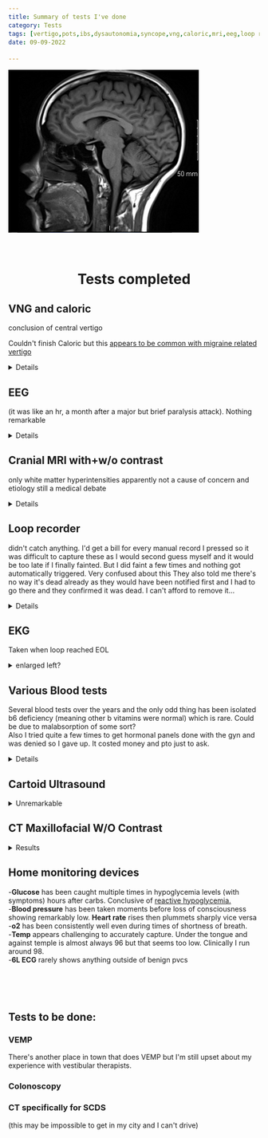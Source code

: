 ```yaml
---
title: Summary of tests I've done
category: Tests
tags: [vertigo,pots,ibs,dysautonomia,syncope,vng,caloric,mri,eeg,loop recorder,blood tests,home devices,vemp, colonoscopy,sodium, potassium, chloride, co2, glucose, bun, creatinine, calcium, total protein, albumin, bilirubin total, alkaline phosphatase, ast, alt, anion gap, bun/creatinine ratio, osmolality calculated, globulin, a/g ratio, creatinine based egfr, wbc, rbc, hgb, hct, mcv, mch, mchc, platelets, rdw-cv, nrbc absolute, mpv, differential type, neutrophil, lymphocytes, monocyte, eosinophils relative, basophils, immature granulocytes, neutrophils absolute, lymphocytes absolute, monos absolute, eosinophils absolute count, basophils absolute, immature granulocytes absolute, crp, sedimentation rate, tsh, lyme elisa, lyme western, b6, zinc, b1, folic acid, b12, d25 hydroxy, copper, vitamin e, glu, bun, creat, bun/cr, egfr, aagfr, na, cl, k, co2, ca, alt, ast, tbili, tp, alb, glob, a/g, alp, wbc, neut, ly, mxd, neut, ly, mxd, rbc, hgb, hct, mcv, mch, mchc, plt, rdw, chol, hdl, trig, ldl-c, chol/hdl, vldl, crf, ck, ck-mb, myoglobin, troponin t, rdws, plt, dif typ, neutrophil, immat neutro, lymphocyte, monocyte, eosinophil, basophil, neut absolute, immature neutro, lymph absolute, mono absolute.]
date: 09-09-2022

---
```


![this image costed me $4k](/assets/img/brain.png)
<br>
<br>
<br>
<center>
<h1> Tests completed</h1></center>

## VNG and caloric
conclusion of central vertigo

Couldn't finish Caloric but this <a href="https://pubmed.ncbi.nlm.nih.gov/18057875/">  appears to be common with migraine related vertigo </a>
 
<details> side note, caloric caused a massive vertigo attack and I started sweating and shaking so she stopped the test and told me I really don't have to do it so I was like ok sure why suffer for nothing, then she noted that I was unable to complete it due to anxiety. She then told me I should not have been that sensitive to the test. Had I known she would have noted it this way and assumed I was trying to skip it due to ulterior motives, I would have just told her to start over again <br>   
<img src= "/assets/img/caloricresults.png">  
<img src= "/assets/img/VNG.png">
 </details>


## EEG 
(it was like an hr, a month after a major but brief paralysis attack). Nothing remarkable 
<details>
<img src="/assets/img/eeg.png"> 
</details>

## Cranial MRI with+w/o contrast  
only white matter hyperintensities apparently not a cause of concern and etiology still a medical debate 


<details>
Indication:SYNCOPE AND COLLAPSE 

Technique: Sagittal T1, axial T1, axial T2, axial FLAIR, coronal FLAIR, axial and coronal T1 postcontrast, diffusion and ADC map were obtained. The examination was performed before and after injection of 5.5 mL of Gadavist. 

Findings: 
Few tiny foci of T2 hyperintensity in bilateral frontal deep white matter represent nonspecific gliosis and of doubtful clinical significance. Dilated perivascular space in the right lentiform nucleus is a normal variant. No intracranial space-occupying lesions or abnormal enhancement. The craniocervical junction is unremarkable. No intracranial hemorrhage. No hydrocephalus. No midline shift. No evidence of restricted diffusion to suggest acute infarction. The visualized intracranial flow-voids appear grossly unremarkable. Minimal mucosal thickening is seen in the anterior ethmoid air cells, the remaining visualized paranasal sinuses and mastoid air cells bilaterally are essentially well-aerated. 

Impression: 
Essentially unremarkable brain MRI without and with contrast.

</details>

## Loop recorder
didn't catch anything. I'd get a bill for every manual record I pressed so it was difficult to capture these as I would second guess myself and it would be too late if I finally fainted. But I did faint a few times and nothing got automatically triggered. Very confused about this 
They also told me there's no way it's dead already as they would have been notified first and I had to go there and they confirmed it was dead.   I can't afford to remove it... 
  
<details>
<img src="/assets/img/loop_eol.jpg" alt="Image Description" width="400" height="300">

</details>

## EKG
Taken when loop reached EOL 
<details><summary>enlarged left?</summary>
EKG REPORT   <br>
==============================================<br>  

Result Name Result Units    <br>
----------- ------ -----<br>
* Heart Rate 93 bpm   <br>
* PR Interval 136 ms  <br>
* Frontal Axis:P 63 deg  <br>
* QRS Duration 85 ms  <br>
* QT Interval 355 ms  <br>
* QT Corrected 442 ms  <br>
* Frontal Axis: Mean QRS: 87 deg  <br>  
* Frontal Axis: Terminal 40 ms. 44 deg  <br>  
* Frontal Axis: Terminal 40 ms. 96 deg  <br>
* Frontal Axis: T -42 deg  <br>
* Frontal Axis: ST -46 deg  <br>
  
...
Sinus rhythm...  
Probable left atrial enlargement...  
When compared with ECG of 21-Aug-2017 11:53:01,...  
Unspecified significant change...  
<img src="/assets/img/ekg1.png"><br>
<img src="/assets/img/ekg2.png"><br>
2017
<img src="/assets/img/ekg2017.png">
</details>

## Various Blood tests
Several blood tests over the years and the only odd thing has been isolated b6 deficiency (meaning other b vitamins were normal) which is rare. Could be due to malabsorption of some sort?   
Also I tried quite a few times to get hormonal panels done with the gyn and was denied so I gave up. It costed money and pto just to ask.   
<details>
<iframe src="https://docs.google.com/spreadsheets/d/e/2PACX-1vR9nSgndZwFGLpIiHAzdgftDBDhkKM7lJkm07qcIt9oHUEGzjos-VVZ6ecEPZF04gIUufjxNgeuzsJE/pubhtml?widget=true&amp;headers=false" width="400" height="300"></iframe>

</details>


## Cartoid Ultrasound
<details><summary>Unremarkable</summary>

IMPRESSION: <br>
1. Left carotid system: There was no stenosis or plaque noticed in the left ICA. The left ICA, CCA and ECA were within normal limits for the patient's stated age.   <br>
2. Right carotid system: There was no plaque noticed in the ICA, CCA, Or ECA. The right carotid system was within normal limits for the patient's stated age-   <br>
3. Bilaterally cervical vertebral antegrade flow.   
<Br><br>
CLINICAL HISTORY: The patient is a 30-year-old female with dizziness, syncope, and near syncope episode.  The blood pressure on the right side is 96/64 and on the left side is 80/60.   <br><br>
  
PROTOCOL: Extracranial carotid and vertebral arteries were interrogated using grayscale imaging, spectral waveform analysis, color flow imaging, and Color power Angio imaging.   
  <br><br>
FINDINGS:   
l. Left carotid duplex: There was no plaque noticed in the ICA, CCA, Or ECA. The peak ICA systolic velocity was 96 crn/s with end- diastolic velocity of 24 cm/s. The ICA/CCA systolic ratio was 0.8 and diastolic ratio was 1.1. <br>
2. Right carotid duplex: There was no plaque noticed in the ICA, CCA,0r ECA. The peak ICA systolic velocity was 103 cm/s with   
end-diastolic velocity of36 cru's. The ICA/CCA systolic ratio was 1.0 and diastolic ratio was 1.3   <br>
3. Bilaterally cervical vertebral antegrade flow. 
</details>


## CT Maxillofacial W/O Contrast

<details><summary>Results</summary>
Impression
Tiny mucus retention cyst lateral right frontal paranasal sinus.

Remaining paranasal sinuses, ethmoid air cells and mastoid air cells
appear clear.

No osseous expansion, sclerosis or destruction.

Both ostiomeatal units are widely patent.

No nasal cavity mass or polypoid changes.



DATE OF EXAMINATION: 10/8/2021 2:30 PM

EXAMINATION: CT MAXILLOFACIAL WO CONTRAST

INDICATION(S): nasal congestion, evaluate migraines

NOTES AS REPORTED BY TECHNOLOGIST: Nasal congestion, migraines,
vertigo x 6 years, no priors, no surgeries, no history of cancer,
smoker

COMPARISON EXAM: None

FINDINGS:
There is a tiny globular focus of soft tissue density involving the
lateral right frontal paranasal sinus. Remaining paranasal sinuses,
ethmoid air cells and mastoid air cells appear clear.

No osseous expansion, sclerosis or destruction.

Both ostiomeatal units are widely patent.

There is mild leftward deviation the bony nasal septum with an apical
spur. However, no compromise of the left middle meatus.

No nasal cavity mass or polypoid change.

No acute osseous abnormality.
</details>

## Home monitoring devices
-**Glucose** has been caught multiple times in hypoglycemia levels (with symptoms) hours after carbs. Conclusive of <a href="https://pubmed.ncbi.nlm.nih.gov/2645126/"> reactive hypoglycemia. </a> <br>
-**Blood pressure** has been taken moments before loss of consciousness showing remarkably low. **Heart rate** rises then plummets sharply vice versa  
-**o2** has been consistently well even during times of shortness of breath.  
-**Temp** appears challenging to accurately capture. Under the tongue and against temple is almost always 96 but that seems too low. Clinically I run around 98.   
-**6L ECG** rarely shows anything outside of benign pvcs




<br>
 <br>
<br>

## Tests to be done:

### VEMP 
There's another place in town that does VEMP but I'm still upset about my experience with vestibular therapists. 

### Colonoscopy

### CT specifically for SCDS 
(this may be impossible to get in my city and I can't drive) 

